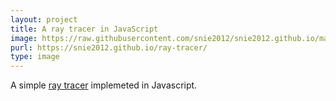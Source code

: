 ```yaml
---
layout: project
title: A ray tracer in JavaScript
image: https://raw.githubusercontent.com/snie2012/snie2012.github.io/master/images/projects/raytracing.png
purl: https://snie2012.github.io/ray-tracer/
type: image
---
```


A simple [ray tracer](https://en.wikipedia.org/wiki/Ray_tracing_(graphics)) implemeted in Javascript.